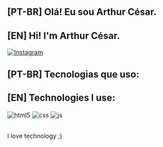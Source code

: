 ## [PT-BR] Olá! Eu sou Arthur César.
## [EN] Hi! I'm Arthur César.

[![Instagram](https://img.shields.io/badge/Instagram-E4405F?style=for-the-badge&logo=instagram&logoColor=white)](https://www.instagram.com/dev.cesinha/)


## [PT-BR] Tecnologias que uso:
## [EN] Technologies I use:

<div style="display: inline_block">
  <img align="center" alt="html5" src="https://img.shields.io/badge/HTML5-E34F26?style=for-the-badge&logo=html5&logoColor=white" />
  <img align="center" alt="css" src="https://img.shields.io/badge/CSS3-1572B6?style=for-the-badge&logo=css3&logoColor=white" />
  <img align="center" alt="js" src="https://img.shields.io/badge/JavaScript-F7DF1E?style=for-the-badge&logo=javascript&logoColor=black" />
</div><br/>

I love technology ;)
